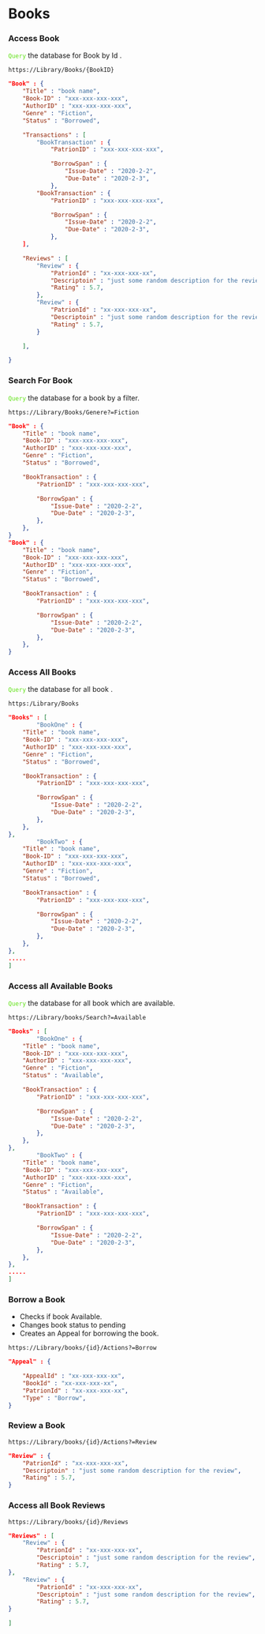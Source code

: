 # Books

### Access Book 
 <span style='color:  #61e218'>`Query`</span> the database for Book by Id . 

```https://Library/Books/{BookID}```
```json 
"Book" : {
    "Title" : "book name", 
    "Book-ID" : "xxx-xxx-xxx-xxx",
    "AuthorID" : "xxx-xxx-xxx-xxx", 
    "Genre" : "Fiction", 
    "Status" : "Borrowed", 

    "Transactions" : [
        "BookTransaction" : {
            "PatrionID" : "xxx-xxx-xxx-xxx", 

            "BorrowSpan" : {
                "Issue-Date" : "2020-2-2", 
                "Due-Date" : "2020-2-3",
            },
        "BookTransaction" : {
            "PatrionID" : "xxx-xxx-xxx-xxx", 

            "BorrowSpan" : {
                "Issue-Date" : "2020-2-2", 
                "Due-Date" : "2020-2-3",
            },
    ],

    "Reviews" : [
        "Review" : { 
            "PatrionId" : "xx-xxx-xxx-xx",
            "Descriptoin" : "just some random description for the review", 
            "Rating" : 5.7,
        },
        "Review" : { 
            "PatrionId" : "xx-xxx-xxx-xx",
            "Descriptoin" : "just some random description for the review", 
            "Rating" : 5.7,
        }

    ],

}
```

### Search For Book
 <span style='color:  #61e218'>`Query`</span> the database for a book by a filter. 

```https://Library/Books/Genere?=Fiction```

```json 
"Book" : {
    "Title" : "book name", 
    "Book-ID" : "xxx-xxx-xxx-xxx",
    "AuthorID" : "xxx-xxx-xxx-xxx", 
    "Genre" : "Fiction", 
    "Status" : "Borrowed", 

    "BookTransaction" : {
        "PatrionID" : "xxx-xxx-xxx-xxx", 

        "BorrowSpan" : {
            "Issue-Date" : "2020-2-2", 
            "Due-Date" : "2020-2-3",
        },
    },
}
"Book" : {
    "Title" : "book name", 
    "Book-ID" : "xxx-xxx-xxx-xxx",
    "AuthorID" : "xxx-xxx-xxx-xxx", 
    "Genre" : "Fiction", 
    "Status" : "Borrowed", 

    "BookTransaction" : {
        "PatrionID" : "xxx-xxx-xxx-xxx", 

        "BorrowSpan" : {
            "Issue-Date" : "2020-2-2", 
            "Due-Date" : "2020-2-3",
        },
    },
}
```

### Access All Books 
 <span style='color:  #61e218'>`Query`</span> the database for all book . 

```https:/Library/Books```
```json 
"Books" : [
        "BookOne" : {
    "Title" : "book name", 
    "Book-ID" : "xxx-xxx-xxx-xxx",
    "AuthorID" : "xxx-xxx-xxx-xxx", 
    "Genre" : "Fiction", 
    "Status" : "Borrowed", 

    "BookTransaction" : {
        "PatrionID" : "xxx-xxx-xxx-xxx", 

        "BorrowSpan" : {
            "Issue-Date" : "2020-2-2", 
            "Due-Date" : "2020-2-3",
        },
    },
}, 
        "BookTwo" : {
    "Title" : "book name", 
    "Book-ID" : "xxx-xxx-xxx-xxx",
    "AuthorID" : "xxx-xxx-xxx-xxx", 
    "Genre" : "Fiction", 
    "Status" : "Borrowed", 

    "BookTransaction" : {
        "PatrionID" : "xxx-xxx-xxx-xxx", 

        "BorrowSpan" : {
            "Issue-Date" : "2020-2-2", 
            "Due-Date" : "2020-2-3",
        },
    },
},
.....
]
```

### Access all Available Books
 <span style='color:  #61e218'>`Query`</span> the database for all book which are available. 

```https://Library/books/Search?=Available```
```json 
"Books" : [
        "BookOne" : {
    "Title" : "book name", 
    "Book-ID" : "xxx-xxx-xxx-xxx",
    "AuthorID" : "xxx-xxx-xxx-xxx", 
    "Genre" : "Fiction", 
    "Status" : "Available", 

    "BookTransaction" : {
        "PatrionID" : "xxx-xxx-xxx-xxx", 

        "BorrowSpan" : {
            "Issue-Date" : "2020-2-2", 
            "Due-Date" : "2020-2-3",
        },
    },
}, 
        "BookTwo" : {
    "Title" : "book name", 
    "Book-ID" : "xxx-xxx-xxx-xxx",
    "AuthorID" : "xxx-xxx-xxx-xxx", 
    "Genre" : "Fiction", 
    "Status" : "Available", 

    "BookTransaction" : {
        "PatrionID" : "xxx-xxx-xxx-xxx", 

        "BorrowSpan" : {
            "Issue-Date" : "2020-2-2", 
            "Due-Date" : "2020-2-3",
        },
    },
},
.....
]
```

### Borrow a Book 
* Checks if book Available.
* Changes book status to pending  
* Creates an Appeal for borrowing the book.

```https://Library/books/{id}/Actions?=Borrow```

```json
"Appeal" : { 

    "AppealId" : "xx-xxx-xxx-xx",
    "BookId" : "xx-xxx-xxx-xx", 
    "PatrionId" : "xx-xxx-xxx-xx",
    "Type" : "Borrow",
}
```

### Review a Book 
```https://Library/books/{id}/Actions?=Review```
```json
"Review" : { 
    "PatrionId" : "xx-xxx-xxx-xx",
    "Descriptoin" : "just some random description for the review", 
    "Rating" : 5.7,
}
```
### Access all Book Reviews  
```https://Library/books/{id}/Reviews```
```json
"Reviews" : [
    "Review" : { 
        "PatrionId" : "xx-xxx-xxx-xx",
        "Descriptoin" : "just some random description for the review", 
        "Rating" : 5.7,
},
    "Review" : { 
        "PatrionId" : "xx-xxx-xxx-xx",
        "Descriptoin" : "just some random description for the review", 
        "Rating" : 5.7,
}

]
```

